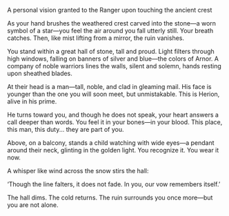 

A personal vision granted to the Ranger upon touching the ancient crest  
  

As your hand brushes the weathered crest carved into the stone—a worn symbol of a star—you feel the air around you fall utterly still. Your breath catches. Then, like mist lifting from a mirror, the ruin vanishes.  
  
You stand within a great hall of stone, tall and proud. Light filters through high windows, falling on banners of silver and blue—the colors of Arnor. A company of noble warriors lines the walls, silent and solemn, hands resting upon sheathed blades.  
  
At their head is a man—tall, noble, and clad in gleaming mail. His face is younger than the one you will soon meet, but unmistakable. This is Herion, alive in his prime.  
  
He turns toward you, and though he does not speak, your heart answers a call deeper than words. You feel it in your bones—in your blood. This place, this man, this duty... they are part of you.  
  
Above, on a balcony, stands a child watching with wide eyes—a pendant around their neck, glinting in the golden light. You recognize it. You wear it now.  
  
A whisper like wind across the snow stirs the hall:  
  
‘Though the line falters, it does not fade. In you, our vow remembers itself.’  
  
The hall dims. The cold returns. The ruin surrounds you once more—but you are not alone.